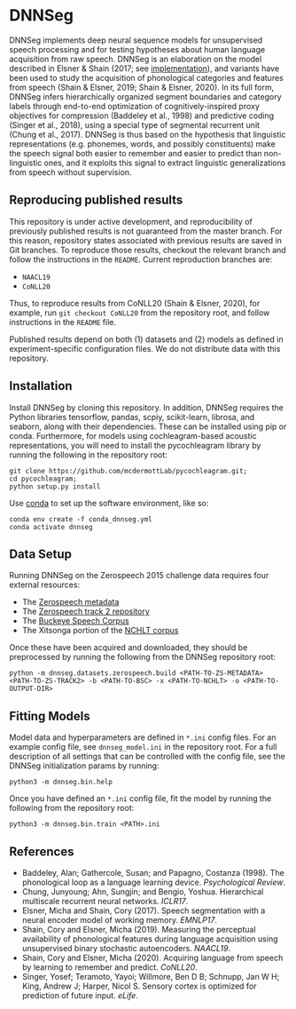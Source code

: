 # DNNSeg

DNNSeg implements deep neural sequence models for unsupervised speech processing and for testing hypotheses
about human language acquisition from raw speech. DNNSeg is an elaboration on the model described in
Elsner & Shain (2017; see [implementation](https://github.com/melsner/neural-segmentation)), and variants
have been used to study the acquisition of phonological categories and features from speech 
(Shain & Elsner, 2019; Shain & Elsner, 2020). In its full form, DNNSeg infers hierarchically organized segment boundaries and category
labels through end-to-end optimization of cognitively-inspired proxy objectives for compression (Baddeley et al., 1998)
and predictive coding (Singer et al., 2018), using a special type of segmental recurrent unit (Chung et al., 2017).
DNNSeg is thus based on the hypothesis that linguistic representations (e.g. phonemes, words, and possibly constituents)
make the speech signal both easier to remember and easier to predict than non-linguistic ones, and it exploits this
signal to extract linguistic generalizations from speech without supervision.

## Reproducing published results

This repository is under active development, and reproducibility of previously published results is not guaranteed from the master branch.
For this reason, repository states associated with previous results are saved in Git branches.
To reproduce those results, checkout the relevant branch and follow the instructions in the `README`.
Current reproduction branches are:

 - `NAACL19`
 - `CoNLL20`

Thus, to reproduce results from CoNLL20 (Shain & Elsner, 2020), for example, run `git checkout CoNLL20` from the repository root, and follow instructions in the `README` file.

Published results depend on both (1) datasets and (2) models as defined in experiment-specific configuration files.
We do not distribute data with this repository.

## Installation

Install DNNSeg by cloning this repository. In addition, DNNSeg requires the Python libraries tensorflow, pandas,
scpiy, scikit-learn, librosa, and seaborn, along with their dependencies. These can be installed using pip or conda.
Furthermore, for models using cochleagram-based acoustic representations, you will need to install the pycochleagram
library by running the following in the repository root:

    git clone https://github.com/mcdermottLab/pycochleagram.git;
    cd pycochleagram;
    python setup.py install

Use [conda](https://www.anaconda.com/) to set up the software environment, like so:

    conda env create -f conda_dnnseg.yml
    conda activate dnnseg
 

## Data Setup

Running DNNSeg on the Zerospeech 2015 challenge data requires four external resources:

  - The [Zerospeech metadata](https://github.com/bootphon/Zerospeech2015)
  - The [Zerospeech track 2 repository](https://github.com/bootphon/tde)
  - The [Buckeye Speech Corpus](https://buckeyecorpus.osu.edu/)
  - The Xitsonga portion of the [NCHLT corpus](https://repo.sadilar.org/handle/20.500.12185/277)
  
Once these have been acquired and downloaded, they should be preprocessed by running the following from the 
DNNSeg repository root:

    python -m dnnseg.datasets.zerospeech.build <PATH-TO-ZS-METADATA> <PATH-TO-ZS-TRACK2> -b <PATH-TO-BSC> -x <PATH-TO-NCHLT> -o <PATH-TO-OUTPUT-DIR>


## Fitting Models

Model data and hyperparameters are defined in `*.ini` config files. For an example config file, see `dnnseg_model.ini`
in the repository root. For a full description of all settings that can be controlled with the config file,
see the DNNSeg initialization params by running:

    python3 -m dnnseg.bin.help
    
Once you have defined an `*.ini` config file, fit the model by running the following from the repository root:

    python3 -m dnnseg.bin.train <PATH>.ini


## References
* Baddeley, Alan; Gathercole, Susan; and Papagno, Costanza (1998). The phonological loop as a language learning device. _Psychological Review_.
* Chung, Junyoung; Ahn, Sungjin; and Bengio, Yoshua. Hierarchical multiscale recurrent neural networks. _ICLR17_.
* Elsner, Micha and Shain, Cory (2017). Speech segmentation with a neural encoder model of working memory. _EMNLP17_.
* Shain, Cory and Elsner, Micha (2019). Measuring the perceptual availability of phonological features during language
  acquisition using unsupervised binary stochastic autoencoders. _NAACL19_.
* Shain, Cory and Elsner, Micha (2020). Acquiring language from speech by learning to remember and predict. _CoNLL20_.
* Singer, Yosef; Teramoto, Yayoi; Willmore, Ben D B; Schnupp, Jan W H; King, Andrew J; Harper, Nicol S. Sensory cortex is optimized for prediction of future input. _eLife_.
